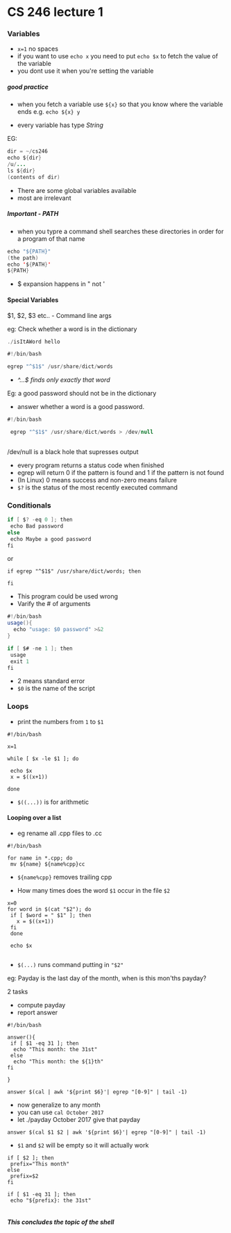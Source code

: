 # CS 246 lecture 1

### Variables

- `x=1` no spaces
- if you want to use `echo x` you need to put `echo $x` to fetch the value of the variable
- you dont use it when you're setting the variable
##### good practice
- when you fetch a variable use `${x}` so that you know where the variable ends e.g. `echo ${x} y`

- every variable has type *String*

EG:

```java
dir = ~/cs246
echo ${dir}
/u/...
ls ${dir}
(contents of dir)

```

- There are some global variables available
- most are irrelevant

##### *Important - PATH*
- when you typre a command shell searches these directories in order for a program of that name

```java
echo "${PATH}"
(the path)
echo '${PATH}'
${PATH}
```
- $ expansion happens in " not '

#### Special Variables

$1, $2, $3 etc.. - Command line args

eg: Check whether a word is in the dictionary

```java
./isItAWord hello

#!/bin/bash

egrep "^$1$" /usr/share/dict/words
```

- *^...$ finds only exactly that word*

Eg: a good password should not be in the dictionary

- answer whether a word is a good password.

```java
#!/bin/bash

 egrep "^$1$" /usr/share/dict/words > /dev/null 
 
```

/dev/null is a black hole that supresses output

- every program returns a status code when finished
- egrep will return 0 if the pattern is found and 1 if the pattern is not found
- (In Linux) 0 means success and non-zero means failure
- `$?` is the status of the most recently executed command

### Conditionals

```java
if [ $? -eq 0 ]; then
 echo Bad password
else
 echo Maybe a good password
fi
```

or

```
if egrep "^$1$" /usr/share/dict/words; then
 
fi
```

- This program could be used wrong
- Varify the # of arguments

```java
#!/bin/bash
usage(){
  echo "usage: $0 password" >&2
}

if [ $# -ne 1 ]; then
 usage
 exit 1
fi
```
- 2 means standard error
- `$0` is the name of the script

### Loops

- print the numbers from `1` to `$1`

```
#!/bin/bash

x=1

while [ $x -le $1 ]; do

 echo $x
 x = $((x+1))
 
done
```

- `$((...))` is for arithmetic

#### Looping over a list
- eg rename all .cpp files to .cc

```
#!/bin/bash

for name in *.cpp; do
 mv ${name} ${name%cpp}cc
```
- `${name%cpp}` removes trailing cpp

- How many times does the word `$1` occur in the file `$2`

```
x=0
for word in $(cat "$2"); do
 if [ $word = " $1" ]; then
   x = $((x+1))
 fi
 done
 
 echo $x
 
```

- `$(...)` runs command putting in `"$2"`

eg: Payday is the last day of the month, when is this mon'ths payday?

2 tasks
- compute payday
- report answer

```
#!/bin/bash

answer(){
 if [ $1 -eq 31 ]; then
  echo "This month: the 31st"
 else
  echo "This month: the ${1}th"
fi
  
}

answer $(cal | awk '${print $6}'| egrep "[0-9]" | tail -1)

```

- now generalize to any month
- you can use `cal October 2017`
- let ./payday October 2017 give that payday

```
answer $(cal $1 $2 | awk '${print $6}'| egrep "[0-9]" | tail -1)
```

- `$1` and `$2` will be empty so it will actually work

```
if [ $2 ]; then
 prefix="This month"
else
 prefix=$2
fi

if [ $1 -eq 31 ]; then
 echo "${prefix}: the 31st"
 
```

#### *This concludes the topic of the shell*
